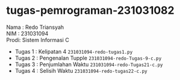 # tugas-pemrograman-231031082
<div> Nama : Redo Triansyah</div>
<div> NIM  : 231031094</div>
<div> Prodi: Sistem Informasi C</div>

* Tugas 1 : Kelipatan 4 `231031094-redo-tugas1.py`
* Tugas 2 : Pengenalan Tupple `231031094-redo-Tugas-9-c.py`
* Tugas 3 : Penjumlahan Waktu `231031094-redo-Tugas21-c.py`
* Tugas 4 : Selisih Waktu `231031094-redo-tugas22-c.py`
